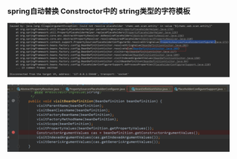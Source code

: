 ### spring自动替换 Constroctor中的 string类型的字符模板

![image-20191127165647359](assets/image-20191127165647359.png)



![image-20191127165744547](assets/image-20191127165744547.png)